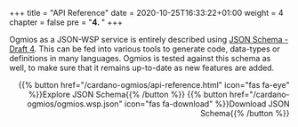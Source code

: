 +++
title = "API Reference"
date = 2020-10-25T16:33:22+01:00
weight = 4
chapter = false
pre = "<b>4. </b>"
+++

Ogmios as a JSON-WSP service is entirely described using [JSON Schema - Draft 4](https://json-schema.org/). This can be fed into various tools to generate code, data-types or definitions in many languages. Ogmios is tested against this schema as well, to make sure that it remains up-to-date as new features are added. 

<p align="right">
  {{% button href="/cardano-ogmios/api-reference.html" icon="fas fa-eye" %}}Explore JSON Schema{{% /button %}}
  {{% button href="/cardano-ogmios/ogmios.wsp.json" icon="fas fa-download" %}}Download JSON Schema{{% /button %}}
</p>
